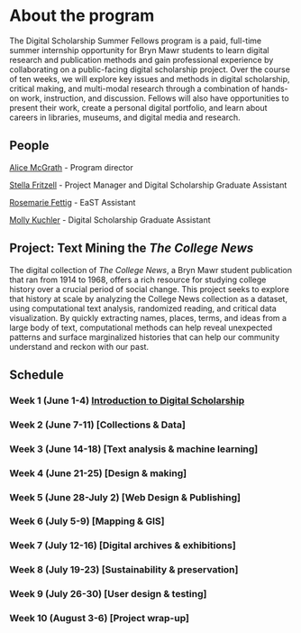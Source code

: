 # About the program

The Digital Scholarship Summer Fellows program is a paid, full-time summer internship opportunity for Bryn Mawr students to learn digital research and publication methods and gain professional experience by collaborating on a public-facing digital scholarship project. Over the course of ten weeks, we will explore key issues and methods in digital scholarship, critical making, and multi-modal research through a combination of hands-on work, instruction, and discussion. Fellows will also have opportunities to present their work, create a personal digital portfolio, and learn about careers in libraries, museums, and digital media and research.

## People

[Alice McGrath](mailto:amcgrath1@brynmawr.edu) - Program director

[Stella Fritzell](mailto:sfritzell@brynmawr.edu) - Project Manager and Digital Scholarship Graduate Assistant

[Rosemarie Fettig](mailto:rfettig@brynmawr.edu) - EaST Assistant

[Molly Kuchler](mailto:mkuchler@brynmawr.edu) - Digital Scholarship Graduate Assistant

## Project: Text Mining the *The College News*
The digital collection of *The College News*, a Bryn Mawr student publication that ran from 1914 to 1968, offers a rich resource for studying college history over a crucial period of social change. This project seeks to explore that history at scale by analyzing the College News collection as a dataset, using computational text analysis, randomized reading, and critical data visualization. By quickly extracting names, places, terms, and ideas from a large body of text, computational methods can help reveal unexpected patterns and surface marginalized histories that can help our community understand and reckon with our past.

## Schedule

### Week 1 (June 1-4) [Introduction to Digital Scholarship](weeks/01-intro.md)

### Week 2 (June 7-11) [Collections & Data]

### Week 3 (June 14-18) [Text analysis & machine learning]

### Week 4 (June 21-25) [Design & making]

### Week 5 (June 28-July 2) [Web Design & Publishing]

### Week 6 (July 5-9) [Mapping & GIS]

### Week 7 (July 12-16) [Digital archives & exhibitions]

### Week 8 (July 19-23) [Sustainability & preservation]

### Week 9 (July 26-30) [User design & testing]

### Week 10 (August 3-6) [Project wrap-up]
